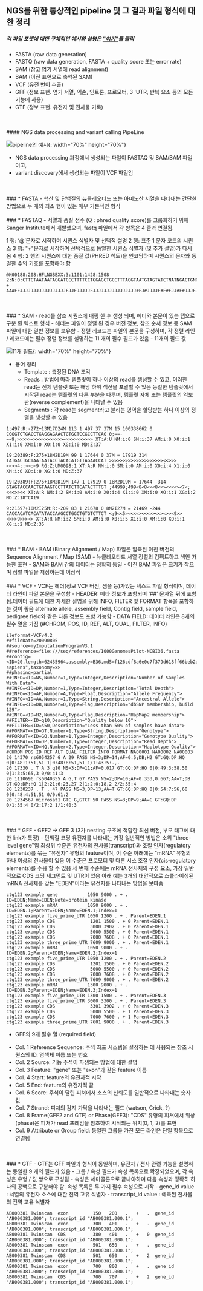 ## NGS를 위한 통상적인 pipeline 및 그 결과 파일 형식에 대한 정리 
##### 각 파일 포맷에 대한 구체적인 예시와 설명은 ["여기"](https://ssene.tistory.com/4 "생물 정보 파일 포맷 형식")를 클릭   

                             
- FASTA (raw data generation)
- FASTQ (raw data generation, FASTA + quality score 또는 error rate)
- SAM (참고 염기 서열에 read alignment)
- BAM (이진 표현으로 축약된 SAM)
- VCF (유전 변이 추출)
- GFF (정보 표현. 염기 서열, 엑손, 인트론, 프로모터, 3 'UTR, 반복 요소 등의 모든 기능에 사용)
- GTF (정보 표현. 유전자 및 전사물 기록)
<br>
<br>
#### NGS data processing and variant calling PipeLine          

![pipeline의 예시](/pipeline.PNG){: width="70%" height="70%"}

* NGS data processing 과정에서 생성되는 파일이 FASTAQ 및 SAM/BAM 파일이고,
* variant discovery에서 생성되는 파일이 VCF 파일임           

<br>                    
<br>
### * FASTA
- 핵산 및 단백질의 뉴클레오티드 또는 아미노산 서열을 나타내는 간단한 방법으로 두 개의 최소 행이 있는 매우 기본적인 형식       
                        
<br>                    
<br>                    
### * FASTAQ
- 서열과 품질 점수 (Q : phred quality score)를 그룹화하기 위해 Sanger Institute에서 개발했으며, fastq 파일에서 각 항목은 4 줄과 연결됨.

1 행: ‘@’문자로 시작하며 시퀀스 식별자 및 선택적 설명
2 행: 표준 1 문자 코드의 시퀀스
3 행: "+"문자로 시작하며 선택적으로 동일한 시퀀스 식별자 (및 추가 설명)가 다시 옴
4 행: 2 행의 시퀀스에 대한 품질 값(PHRED 척도)을 인코딩하며 시퀀스의 문자와 동일한 수의 기호를 포함해야 함 

~~~
@K00188:208:HFLNGBBXX:3:1101:1428:1508 
2:N:0:CTTGTAATAATAGGATCCCTTTTCCTGGAGCTGCCTTTAGGTAATGTAGTATCTNATNGACTGNCNCCANANGGCTAAAGT
+
AAAFFJJJJJJJJJJJJJJJJJFJJFJJJJJFJJJJJJJJJJJJJJJJ#FJ#JJJJF#F#FJJ#F#JJJFJJJJJ
~~~      
                             
<br>                    
<br>
### * SAM
- read를 참조 시퀀스에 매핑 한 후 생성 되며, 헤더와 본문이 있는 탭으로 구분 된 텍스트 형식
- 헤더는 파일이 정렬 된 경우 버전 정보, 참조 순서 정보 등 SAM 파일에 대한 일반 정보를 보유함
- 정렬 레코드는 파일의 본문을 구성하며, 각 정렬 라인 / 레코드에는 필수 정렬 정보를 설명하는 11 개의 필수 필드가 있음
- 11개의 필드 값

![11개 필드](/field.png){: width="70%" height="70%"}

- 용어 정리
  - Template : 측정된 DNA 조각
  - Reads : 방법에 따라 템플릿이 하나 이상의 read를 생성할 수 있고, 이러한 read는 전체 템플릿 또는 해당 하위 섹션을 포괄할 수 있음
  동일한 템플릿에서 시작된 read는 템플릿의 다른 부분을 다루며, 템플릿 자체 또는 템플릿의 역보완(reverse complement)을 나타낼 수 있음
  - Segments : 각 read는 segment라고 불리는 영역을 할당받는 하나 이상의 정렬을 생성할 수 있음 
  
~~~
1:497:R:-272+13M17D24M 113 1 497 37 37M 15 100338662 0 CGGGTCTGACCTGAGGAGAACTGTGCTCCGCCTTCAG 0;==-==9;>>>>>=>>>>>>>>>>>=>>>>>>>>>> XT:A:U NM:i:0 SM:i:37 AM:i:0 X0:i:1 X1:i:0 XM:i:0 XO:i:0 XG:i:0 MD:Z:37 

19:20389:F:275+18M2D19M 99 1 17644 0 37M = 17919 314 TATGACTGCTAATAATACCTACACATGTTAGAACCAT >>>>>>>>>>>>>>>>>>>><<>>><<>>4::>>:<9 RG:Z:UM0098:1 XT:A:R NM:i:0 SM:i:0 AM:i:0 X0:i:4 X1:i:0 XM:i:0 XO:i:0 XG:i:0 MD:Z:37 

19:20389:F:275+18M2D19M 147 1 17919 0 18M2D19M = 17644 -314 GTAGTACCAACTGTAAGTCCTTATCTTCATACTTTGT ;44999;499<8<8<<<8<<><<<<><7<;<<<>><< XT:A:R NM:i:2 SM:i:0 AM:i:0 X0:i:4 X1:i:0 XM:i:0 XO:i:1 XG:i:2 MD:Z:18^CA19 

9:21597+10M2I25M:R:-209 83 1 21678 0 8M2I27M = 21469 -244 CACCACATCACATATACCAAGCCTGGCTGTGTCTTCT <;9<<5><<<<><<<>><<><>><9>><>>>9>>><> XT:A:R NM:i:2 SM:i:0 AM:i:0 X0:i:5 X1:i:0 XM:i:0 XO:i:1 XG:i:2 MD:Z:35
~~~        
                           
<br>                    
<br>                            
### * BAM
- BAM (Binary Alignment / Map) 파일은 압축된 이진 버전의 Sequence Alignment / Map (SAM)
- 뉴클레오티드 서열 정렬의 컴팩트하고 색인 가능한 표현 
- SAM과 BAM 간의 데이터는 정확히 동일 
- 이진 BAM 파일은 크기가 작으며 정렬 파일을 저장하는데 이상적      
                      
<br>                    
<br>                     
### * VCF
- VCF는 헤더(정보 VCF 버전, 샘플 등)가있는 텍스트 파일 형식이며, 데이터 라인이 파일 본문을 구성함
- HEADER: 메타 정보가 포함되며 ‘##’ 문자열 뒤에 포함됨.데이터 필드에 대한 자세한 설명을 위해 INFO, FILTER 및 FORMAT 항목을 포함하는 것이 좋음
  alternate allele, assembly field, Contig field, sample field, pedigree field와 같은 다른 정보도 포함 가능함
- DATA FIELD: 데이터 라인은 8개의 필수 열을 가짐 (#CHROM, POS, ID, REF, ALT, QUAL, FILTER, INFO) 

~~~
ileformat=VCFv4.2 
##fileDate=20090805 
##source=myImputationProgramV3.1 
##reference=file:///seq/references/1000GenomesPilot-NCBI36.fasta 
##contig=<ID=20,length=62435964,assembly=B36,md5=f126cdf8a6e0c7f379d618ff66beb2da,species="Homo sapiens",taxonomy=x> 
##phasing=partial 
##INFO=<ID=NS,Number=1,Type=Integer,Description="Number of Samples With Data"> 
##INFO=<ID=DP,Number=1,Type=Integer,Description="Total Depth"> 
##INFO=<ID=AF,Number=A,Type=Float,Description="Allele Frequency"> 
##INFO=<ID=AA,Number=1,Type=String,Description="Ancestral Allele"> 
##INFO=<ID=DB,Number=0,Type=Flag,Description="dbSNP membership, build 129"> 
##INFO=<ID=H2,Number=0,Type=Flag,Description="HapMap2 membership"> 
##FILTER=<ID=q10,Description="Quality below 10"> 
##FILTER=<ID=s50,Description="Less than 50% of samples have data"> 
##FORMAT=<ID=GT,Number=1,Type=String,Description="Genotype"> 
##FORMAT=<ID=GQ,Number=1,Type=Integer,Description="Genotype Quality"> 
##FORMAT=<ID=DP,Number=1,Type=Integer,Description="Read Depth"> 
##FORMAT=<ID=HQ,Number=2,Type=Integer,Description="Haplotype Quality"> 
#CHROM POS ID REF ALT QUAL FILTER INFO FORMAT NA00001 NA00002 NA00003 
20 14370 rs6054257 G A 29 PASS NS=3;DP=14;AF=0.5;DB;H2 GT:GQ:DP:HQ 0|0:48:1:51,51 1|0:48:8:51,51 1/1:43:5:.,. 
20 17330 . T A 3 q10 NS=3;DP=11;AF=0.017 GT:GQ:DP:HQ 0|0:49:3:58,50 0|1:3:5:65,3 0/0:41:3 
20 1110696 rs6040355 A G,T 67 PASS NS=2;DP=10;AF=0.333,0.667;AA=T;DB GT:GQ:DP:HQ 1|2:21:6:23,27 2|1:2:0:18,2 2/2:35:4 
20 1230237 . T . 47 PASS NS=3;DP=13;AA=T GT:GQ:DP:HQ 0|0:54:7:56,60 0|0:48:4:51,51 0/0:61:2 
20 1234567 microsat1 GTC G,GTCT 50 PASS NS=3;DP=9;AA=G GT:GQ:DP 0/1:35:4 0/2:17:2 1/1:40:3
~~~        
                    
<br>                    
<br>                     
### * GFF
- GFF2 -> GFF 3 (3가 nesting 구조에 적합한 최신 버전, 부모 태그에 대한 link가 특징)
- 단백질 코딩 유전자를 나타내는 가장 일반적인 방법은 소위 "three-level gene"임
최상위 수준은 유전자의 전사물(transcript)과 조절 인자(regulatory elements)를 묶는 "유전자" 유형의 feature이며, 이 수준 아래에는 "mRNA" 유형의 하나 이상의 전사물이 있음
이 수준은 프로모터 및 다른 시스 조절 인자(cis-regulatory elements)를 수용 할 수 있음
세 번째 수준에는 mRNA 전사체의 구성 요소, 가장 일반적으로 CDS 코딩 세그먼트 및 UTR이 있음
아래 예는 3개의 대안적으로 스플라이싱된 mRNA 전사체를 갖는 "EDEN"이라는 유전자를 나타내는 방법을 보여줌

~~~
ctg123 example gene           1050 9000 . + . ID=EDEN;Name=EDEN;Note=protein kinase 
ctg123 example mRNA           1050 9000 . + . ID=EDEN.1;Parent=EDEN;Name=EDEN.1;Index=1 
ctg123 example five_prime_UTR 1050 1200 . + . Parent=EDEN.1 
ctg123 example CDS             1201 1500 . + 0 Parent=EDEN.1 
ctg123 example CDS             3000 3902 . + 0 Parent=EDEN.1 
ctg123 example CDS             5000 5500 . + 0 Parent=EDEN.1 
ctg123 example CDS             7000 7608 . + 0 Parent=EDEN.1 
ctg123 example three_prime_UTR 7609 9000 . + . Parent=EDEN.1 
ctg123 example mRNA           1050 9000 . + . ID=EDEN.2;Parent=EDEN;Name=EDEN.2;Index=1 
ctg123 example five_prime_UTR 1050 1200 . + . Parent=EDEN.2 
ctg123 example CDS             1201 1500 . + 0 Parent=EDEN.2 
ctg123 example CDS             5000 5500 . + 0 Parent=EDEN.2 
ctg123 example CDS             7000 7608 . + 0 Parent=EDEN.2 
ctg123 example three_prime_UTR 7609 9000 . + . Parent=EDEN.2 
ctg123 example mRNA           1300 9000 . + . ID=EDEN.3;Parent=EDEN;Name=EDEN.3;Index=1 
ctg123 example five_prime_UTR 1300 1500 . + . Parent=EDEN.3 
ctg123 example five_prime_UTR 3000 3300 . + . Parent=EDEN.3 
ctg123 example CDS             3301 3902 . + 0 Parent=EDEN.3 
ctg123 example CDS             5000 5500 . + 1 Parent=EDEN.3 
ctg123 example CDS             7000 7600 . + 1 Parent=EDEN.3 
ctg123 example three_prime_UTR 7601 9000 . + . Parent=EDEN.3
~~~

- GFF의 9개 필수 열 (required field)
* Col. 1 Reference Sequence: 주석 좌표 시스템을 설정하는 데 사용되는 참조 시퀀스의 ID. 염색체 이름 또는 번호
* Col. 2 Source: 기능 주석이 파생되는 방법에 대한 설명
* Col. 3 Feature: "gene" 또는 "exon"과 같은 feature 이름
* Col. 4 Start: feature의 유전자적 시작
* Col. 5 End: feature의 유전자적 끝
* Col. 6 Score: 주석이 달린 피쳐에서 소스의 신뢰도를 일반적으로 나타내는 숫자 값
* Col. 7 Strand: 피처의 감지 가닥을 나타내는 필드 (watson, Crick, ?)
* Col. 8 Frame(GFF2 and GTF) or Phase(GFF3): "CDS" 유형의 피쳐에서 위상(phase)은 피처가 read 프레임을 참조하여 시작되는 위치(0, 1, 2)를 표현
* Col. 9  Attribute or Group field: 동일한 그룹을 가진 모든 라인은 단일 항목으로 연결됨      
                      
<br>                    
<br>                         
### * GTF
- GTF는 GFF 파일과 형식이 동일하며, 유전자 / 전사 관련 기능을 설명하는 동일한 9 개의 필드가 있음
- 그룹 / 속성 필드가 속성 목록으로 확장되었으며, 각 속성은 유형 / 값 쌍으로 구성됨
- 속성은 세미콜론으로 끝나야하며 다음 속성과 정확히 하나의 공백으로 구분해야 함. 속성 목록은 두 가지 필수 속성으로 시작
- gene_id value : 서열의 유전자 소스에 대한 전역 고유 식별자 
- transcript_id value : 예측된 전사물의 전역 고유 식별자

~~~
AB000381 Twinscan  exon         150   200   .   +   .  gene_id "AB000381.000"; transcript_id "AB000381.000.1"; 
AB000381 Twinscan  exon         300   401   .   +   .  gene_id "AB000381.000"; transcript_id "AB000381.000.1"; 
AB000381 Twinscan  CDS          380   401   .   +   0  gene_id "AB000381.000"; transcript_id "AB000381.000.1"; 
AB000381 Twinscan  exon         501   650   .   +   .  gene_id "AB000381.000"; transcript_id "AB000381.000.1"; 
AB000381 Twinscan  CDS          501   650   .   +   2  gene_id "AB000381.000"; transcript_id "AB000381.000.1"; 
AB000381 Twinscan  exon         700   800   .   +   .  gene_id "AB000381.000"; transcript_id "AB000381.000.1"; 
AB000381 Twinscan  CDS          700   707   .   +   2  gene_id "AB000381.000"; transcript_id "AB000381.000.1"; 
~~~





